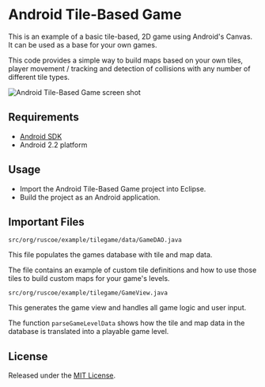 # Android Tile-Based Game

This is an example of a basic tile-based, 2D game using Android's Canvas. It can be used as a base for your own games.

This code provides a simple way to build maps based on your own tiles, player movement / tracking and detection of collisions with any number of different tile types.

![Android Tile-Based Game screen shot](http://ruscoe.org/assets/images/projects/android-tile-game.png)

## Requirements

* [Android SDK](http://developer.android.com/sdk/index.html)
* Android 2.2 platform

## Usage

* Import the Android Tile-Based Game project into Eclipse.
* Build the project as an Android application.

## Important Files

```
src/org/ruscoe/example/tilegame/data/GameDAO.java
```

This file populates the games database with tile and map data.

The file contains an example of custom tile definitions and how to use those tiles to build custom maps for your game's levels.

```
src/org/ruscoe/example/tilegame/GameView.java
```

This generates the game view and handles all game logic and user input.

The function ```parseGameLevelData``` shows how the tile and map data in the database is translated into a playable game level.

## License

Released under the [MIT License](http://www.opensource.org/licenses/mit-license.php).
